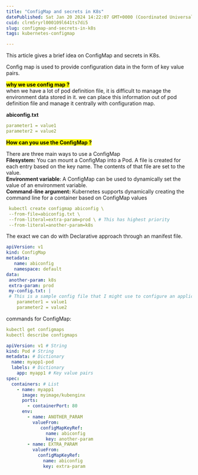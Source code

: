 ```yaml
---
title: "ConfigMap and secrets in K8s"
datePublished: Sat Jan 20 2024 14:22:07 GMT+0000 (Coordinated Universal Time)
cuid: clrm5ryrl000109l641ts7di5
slug: configmap-and-secrets-in-k8s
tags: kubernetes-configmap

---
```


This article gives a brief idea on ConfigMap and secrets in K8s.

Config map is used to provide configuration data in the form of key value pairs.

**<mark>why we use config map ?</mark>**  
when we have a lot of pod definition file, it is difficult to manage the environment data stored in it. we can place this information out of pod definition file and manage it centrally with configuration map.

**abiconfig.txt**

```yaml
parameter1 = value1
parameter2 = value2
```

**<mark>How can you use the ConfigMap ?</mark>**

There are three main ways to use a ConfigMap  
**Filesystem:** You can mount a ConfigMap into a Pod. A file is created for each entry based on the key name. The contents of that file are set to the value.  
**Environment variable**: A ConfigMap can be used to dynamically set the value of an environment variable.  
**Command-line argument:** Kubernetes supports dynamically creating the command line for a container based on ConfigMap values

```yaml
 kubectl create configmap abiconfig \
 --from-file=abiconfig.txt \
 --from-literal=extra-param=prod \ # This has highest priority
 --from-literal=another-param=k8s
```

The exact we can do with Declarative approach through an manifest file.

```yaml
apiVersion: v1
kind: ConfigMap
metadata:
   name: abiconfig
   namespace: default
data:
 another-param: k8s
 extra-param: prod
 my-config.txt: |
 # This is a sample config file that I might use to configure an application
    parameter1 = value1
    parameter2 = value2
```

commands for ConfigMap:

```yaml
kubectl get configmaps
kubectl describe configmaps
```

```yaml
apiVersion: v1 # String 
kind: Pod # String 
metadata: # Dictionary 
  name: myapp1-pod 
  labels: # Dictionary 
    app: myapp1 # Key value pairs 
spec: 
  containers: # List 
    - name: myapp1 
      image: myimage/kubenginx 
      ports: 
        - containerPort: 80
      env:
        - name: ANOTHER_PARAM
          valueFrom:
             configMapKeyRef:
               name: abiconfig
               key: another-param
        - name: EXTRA_PARAM
          valueFrom:
            configMapKeyRef:
              name: abiconfig
              key: extra-param
```